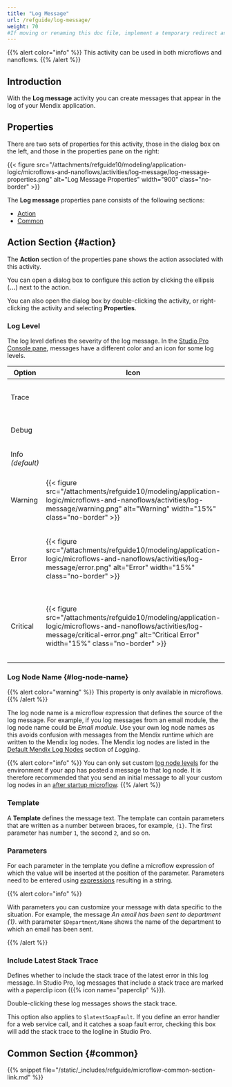 ```yaml
---
title: "Log Message"
url: /refguide/log-message/
weight: 70
#If moving or renaming this doc file, implement a temporary redirect and let the respective team know they should update the URL in the product. See Mapping to Products for more details.
---
```


{{% alert color="info" %}}
This activity can be used in both microflows and nanoflows.
{{% /alert %}}

## Introduction

With the **Log message** activity you can create messages that appear in the log of your Mendix application.

## Properties

There are two sets of properties for this activity, those in the dialog box on the left, and those in the properties pane on the right:

{{< figure src="/attachments/refguide10/modeling/application-logic/microflows-and-nanoflows/activities/log-message/log-message-properties.png" alt="Log Message Properties" width="900" class="no-border" >}}

The **Log message** properties pane consists of the following sections:

* [Action](#action)
* [Common](#common)

## Action Section {#action}

The **Action** section of the properties pane shows the action associated with this activity.

You can open a dialog box to configure this action by clicking the ellipsis (**…**) next to the action.

You can also open the dialog box by double-clicking the activity, or right-clicking the activity and selecting **Properties**.

### Log Level

The log level defines the severity of the log message. In the [Studio Pro Console pane](/refguide/view-menu/#console), messages have a different color and an icon for some log levels.

| Option | Icon | Description |
| --- | --- | --- |
| Trace |   | Used for detailed execution traces. |
| Debug |   | Used to debug execution. |
| Info  *(default)*  |   | Used to log informative messages. |
| Warning | {{< figure src="/attachments/refguide10/modeling/application-logic/microflows-and-nanoflows/activities/log-message/warning.png" alt="Warning"   width="15%"  class="no-border" >}} | Used to log warnings. These messages appear in orange. |
| Error | {{< figure src="/attachments/refguide10/modeling/application-logic/microflows-and-nanoflows/activities/log-message/error.png" alt="Error" width="15%" class="no-border" >}} | Used to log error messages. These messages appear in red. |
| Critical | {{< figure src="/attachments/refguide10/modeling/application-logic/microflows-and-nanoflows/activities/log-message/critical-error.png" alt="Critical Error" width="15%" class="no-border" >}} | Used to log critical errors. These messages appear in white on red. |

### Log Node Name {#log-node-name}

{{% alert color="warning" %}}
This property is only available in microflows.
{{% /alert %}}

The log node name is a microflow expression that defines the source of the log message. For example, if you log messages from an email module, the log node name could be *Email module*. Use your own log node names as this avoids confusion with messages from the Mendix runtime which are written to the Mendix log nodes. The Mendix log nodes are listed in the [Default Mendix Log Nodes](/refguide/logging/#mendix-nodes) section of *Logging*.

{{% alert color="info" %}}
You can only set custom [log node levels](/developerportal/deploy/environments-details/#log-levels) for the environment if your app has posted a message to that log node. It is therefore recommended that you send an initial message to all your custom log nodes in an [after startup microflow](/refguide/app-settings/#after-startup).
{{% /alert %}}

### Template

A **Template** defines the message text. The template can contain parameters that are written as a number between braces, for example, `{1}`. The first parameter has number `1`, the second `2`, and so on.

### Parameters

For each parameter in the template you define a microflow expression of which the value will be inserted at the position of the parameter. Parameters need to be entered using [expressions](/refguide/expressions/) resulting in a string.

{{% alert color="info" %}}

With parameters you can customize your message with data specific to the situation. For example, the message *An email has been sent to department {1}*. with parameter `$Department/Name` shows the name of the department to which an email has been sent.

{{% /alert %}}

### Include Latest Stack Trace

Defines whether to include the stack trace of the latest error in this log message. In Studio Pro, log messages that include a stack trace are marked with a paperclip icon ({{% icon name="paperclip" %}}).

Double-clicking these log messages shows the stack trace.

This option also applies to `$latestSoapFault`. If you define an error handler for a web service call, and it catches a soap fault error, checking this box will add the stack trace to the logline in Studio Pro.

## Common Section {#common}

{{% snippet file="/static/_includes/refguide/microflow-common-section-link.md" %}}
